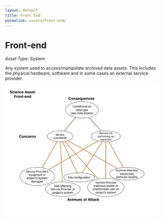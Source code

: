 ```yaml
---
layout: default
title: Front End
permalink: assets/Front-end/
---
```


# Front-end

*Asset Type:*  System

Any system used to access/manipulate archived data assets.  This includes the physical hardware, software and in some cases an external service provider.

![Front-end](../../diagrams/Front-end.png)
